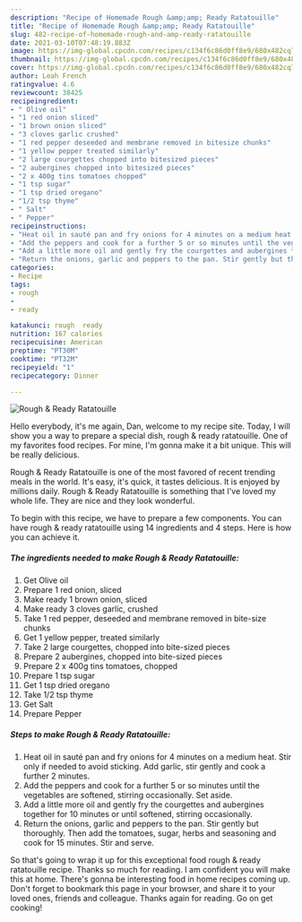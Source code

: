 ```yaml
---
description: "Recipe of Homemade Rough &amp;amp; Ready Ratatouille"
title: "Recipe of Homemade Rough &amp;amp; Ready Ratatouille"
slug: 482-recipe-of-homemade-rough-and-amp-ready-ratatouille
date: 2021-03-10T07:48:19.883Z
image: https://img-global.cpcdn.com/recipes/c134f6c86d0ff8e9/680x482cq70/rough-ready-ratatouille-recipe-main-photo.jpg
thumbnail: https://img-global.cpcdn.com/recipes/c134f6c86d0ff8e9/680x482cq70/rough-ready-ratatouille-recipe-main-photo.jpg
cover: https://img-global.cpcdn.com/recipes/c134f6c86d0ff8e9/680x482cq70/rough-ready-ratatouille-recipe-main-photo.jpg
author: Leah French
ratingvalue: 4.6
reviewcount: 38425
recipeingredient:
- " Olive oil"
- "1 red onion sliced"
- "1 brown onion sliced"
- "3 cloves garlic crushed"
- "1 red pepper deseeded and membrane removed in bitesize chunks"
- "1 yellow pepper treated similarly"
- "2 large courgettes chopped into bitesized pieces"
- "2 aubergines chopped into bitesized pieces"
- "2 x 400g tins tomatoes chopped"
- "1 tsp sugar"
- "1 tsp dried oregano"
- "1/2 tsp thyme"
- " Salt"
- " Pepper"
recipeinstructions:
- "Heat oil in sauté pan and fry onions for 4 minutes on a medium heat. Stir only if needed to avoid sticking. Add garlic, stir gently and cook a further 2 minutes."
- "Add the peppers and cook for a further 5 or so minutes until the vegetables are softened, stirring occasionally. Set aside."
- "Add a little more oil and gently fry the courgettes and aubergines together for 10 minutes or until softened, stirring occasionally."
- "Return the onions, garlic and peppers to the pan. Stir gently but thoroughly. Then add the tomatoes, sugar, herbs and seasoning and cook for 15 minutes. Stir and serve."
categories:
- Recipe
tags:
- rough
- 
- ready

katakunci: rough  ready 
nutrition: 167 calories
recipecuisine: American
preptime: "PT30M"
cooktime: "PT32M"
recipeyield: "1"
recipecategory: Dinner

---
```



![Rough &amp; Ready Ratatouille](https://img-global.cpcdn.com/recipes/c134f6c86d0ff8e9/680x482cq70/rough-ready-ratatouille-recipe-main-photo.jpg)

Hello everybody, it's me again, Dan, welcome to my recipe site. Today, I will show you a way to prepare a special dish, rough &amp; ready ratatouille. One of my favorites food recipes. For mine, I'm gonna make it a bit unique. This will be really delicious.



Rough &amp; Ready Ratatouille is one of the most favored of recent trending meals in the world. It's easy, it's quick, it tastes delicious. It is enjoyed by millions daily. Rough &amp; Ready Ratatouille is something that I've loved my whole life. They are nice and they look wonderful.


To begin with this recipe, we have to prepare a few components. You can have rough &amp; ready ratatouille using 14 ingredients and 4 steps. Here is how you can achieve it.

<!--inarticleads1-->

##### The ingredients needed to make Rough &amp; Ready Ratatouille:

1. Get  Olive oil
1. Prepare 1 red onion, sliced
1. Make ready 1 brown onion, sliced
1. Make ready 3 cloves garlic, crushed
1. Take 1 red pepper, deseeded and membrane removed in bite-size chunks
1. Get 1 yellow pepper, treated similarly
1. Take 2 large courgettes, chopped into bite-sized pieces
1. Prepare 2 aubergines, chopped into bite-sized pieces
1. Prepare 2 x 400g tins tomatoes, chopped
1. Prepare 1 tsp sugar
1. Get 1 tsp dried oregano
1. Take 1/2 tsp thyme
1. Get  Salt
1. Prepare  Pepper




<!--inarticleads2-->

##### Steps to make Rough &amp; Ready Ratatouille:

1. Heat oil in sauté pan and fry onions for 4 minutes on a medium heat. Stir only if needed to avoid sticking. Add garlic, stir gently and cook a further 2 minutes.
1. Add the peppers and cook for a further 5 or so minutes until the vegetables are softened, stirring occasionally. Set aside.
1. Add a little more oil and gently fry the courgettes and aubergines together for 10 minutes or until softened, stirring occasionally.
1. Return the onions, garlic and peppers to the pan. Stir gently but thoroughly. Then add the tomatoes, sugar, herbs and seasoning and cook for 15 minutes. Stir and serve.




So that's going to wrap it up for this exceptional food rough &amp; ready ratatouille recipe. Thanks so much for reading. I am confident you will make this at home. There's gonna be interesting food in home recipes coming up. Don't forget to bookmark this page in your browser, and share it to your loved ones, friends and colleague. Thanks again for reading. Go on get cooking!
